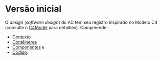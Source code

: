 # Versão inicial 

O _design_ (_software design_) do AD tem seu registro inspirado no Modelo C4 (consulte o [C4Model](http://c4model.org) para detalhes).
Compreende:

- [Contexto](contexto.md)
- [Contêineres](container.md)
- [Componentes](componentes.md) e
- [Código](code.md).
